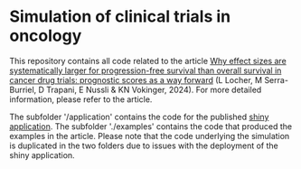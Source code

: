 # Simulation of clinical trials in oncology

This repository contains all code related to the article [Why effect sizes are systematically larger for progression-free survival than overall survival in cancer drug trials: prognostic scores as a way forward](https://www.ejcancer.com/article/S0959-8049(24)01713-1/fulltext) (L Locher, M Serra-Burriel, D Trapani, E Nussli & KN Vokinger, 2024). For more detailed information, please refer to the article.

The subfolder '/application' contains the code for the published [shiny application](https://lulocher.shinyapps.io/oncology-trial-simulator/). The subfolder './examples' contains the code that produced the examples in the article. Please note that the code underlying the simulation is duplicated in the two folders due to issues with the deployment of the shiny application.
